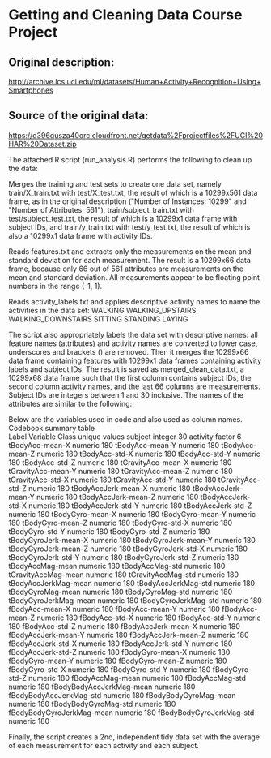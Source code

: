 # Getting and Cleaning Data Course Project

## Original description: 
http://archive.ics.uci.edu/ml/datasets/Human+Activity+Recognition+Using+Smartphones
## Source of the original data: 
https://d396qusza40orc.cloudfront.net/getdata%2Fprojectfiles%2FUCI%20HAR%20Dataset.zip

The attached R script (run_analysis.R) performs the following to clean 
up the data:

Merges the training and test sets to create one data set, namely 
train/X_train.txt with test/X_test.txt, the result of which is a 
10299x561 data frame, as in the original description ("Number of 
Instances: 10299" and "Number of Attributes: 561"), 
train/subject_train.txt with test/subject_test.txt, the result of which 
is a 10299x1 data frame with subject IDs, and train/y_train.txt with 
test/y_test.txt, the result of which is also a 10299x1 data frame with 
activity IDs.

Reads features.txt and extracts only the measurements on the mean and 
standard deviation for each measurement. The result is a 10299x66 data 
frame, because only 66 out of 561 attributes are measurements on the 
mean and standard deviation. All measurements appear to be floating 
point numbers in the range (-1, 1).

Reads activity_labels.txt and applies descriptive activity names to name 
the activities in the data set:
WALKING
WALKING_UPSTAIRS
WALKING_DOWNSTAIRS
SITTING
STANDING
LAYING

The script also appropriately labels the data set with descriptive 
names: all feature names (attributes) and activity names are converted 
to lower case, underscores and brackets () are removed. Then it merges 
the 10299x66 data frame containing features with 10299x1 data frames 
containing activity labels and subject IDs. The result is saved as 
merged_clean_data.txt, a 10299x68 data frame such that the first column 
contains subject IDs, the second column activity names, and the last 66 
columns are measurements. Subject IDs are integers between 1 and 30 
inclusive. The names of the attributes are similar to the following:

Below are the variables used in code and also used as column names.
Codebook summary table			
Label	Variable	Class	unique values
subject			integer	30
activity		factor	6
tBodyAcc-mean-X		numeric	180
tBodyAcc-mean-Y		numeric	180
tBodyAcc-mean-Z		numeric	180
tBodyAcc-std-X		numeric	180
tBodyAcc-std-Y		numeric	180
tBodyAcc-std-Z		numeric	180
tGravityAcc-mean-X	numeric	180
tGravityAcc-mean-Y	numeric	180
tGravityAcc-mean-Z	numeric	180
tGravityAcc-std-X	numeric	180
tGravityAcc-std-Y	numeric	180
tGravityAcc-std-Z	numeric	180
tBodyAccJerk-mean-X	numeric	180
tBodyAccJerk-mean-Y	numeric	180
tBodyAccJerk-mean-Z	numeric	180
tBodyAccJerk-std-X	numeric	180
tBodyAccJerk-std-Y	numeric	180
tBodyAccJerk-std-Z	numeric	180
tBodyGyro-mean-X	numeric	180
tBodyGyro-mean-Y	numeric	180
tBodyGyro-mean-Z	numeric	180
tBodyGyro-std-X		numeric	180
tBodyGyro-std-Y		numeric	180
tBodyGyro-std-Z		numeric	180
tBodyGyroJerk-mean-X	numeric	180
tBodyGyroJerk-mean-Y	numeric	180
tBodyGyroJerk-mean-Z	numeric	180
tBodyGyroJerk-std-X	numeric	180
tBodyGyroJerk-std-Y	numeric	180
tBodyGyroJerk-std-Z	numeric	180
tBodyAccMag-mean	numeric	180
tBodyAccMag-std		numeric	180
tGravityAccMag-mean	numeric	180
tGravityAccMag-std	numeric	180
tBodyAccJerkMag-mean	numeric	180
tBodyAccJerkMag-std	numeric	180
tBodyGyroMag-mean	numeric	180
tBodyGyroMag-std	numeric	180
tBodyGyroJerkMag-mean	numeric	180
tBodyGyroJerkMag-std	numeric	180
fBodyAcc-mean-X		numeric	180
fBodyAcc-mean-Y		numeric	180
fBodyAcc-mean-Z		numeric	180
fBodyAcc-std-X		numeric	180
fBodyAcc-std-Y		numeric	180
fBodyAcc-std-Z		numeric	180
fBodyAccJerk-mean-X	numeric	180
fBodyAccJerk-mean-Y	numeric	180
fBodyAccJerk-mean-Z	numeric	180
fBodyAccJerk-std-X	numeric	180
fBodyAccJerk-std-Y	numeric	180
fBodyAccJerk-std-Z	numeric	180
fBodyGyro-mean-X	numeric	180
fBodyGyro-mean-Y	numeric	180
fBodyGyro-mean-Z	numeric	180
fBodyGyro-std-X		numeric	180
fBodyGyro-std-Y		numeric	180
fBodyGyro-std-Z		numeric	180
fBodyAccMag-mean	numeric	180
fBodyAccMag-std		numeric	180
fBodyBodyAccJerkMag-mean	numeric	180
fBodyBodyAccJerkMag-std	numeric	180
fBodyBodyGyroMag-mean	numeric	180
fBodyBodyGyroMag-std	numeric	180
fBodyBodyGyroJerkMag-mean	numeric	180
fBodyBodyGyroJerkMag-std	numeric	180


Finally, the script creates a 2nd, independent tidy data set with the 
average of each measurement for each activity and each subject.
